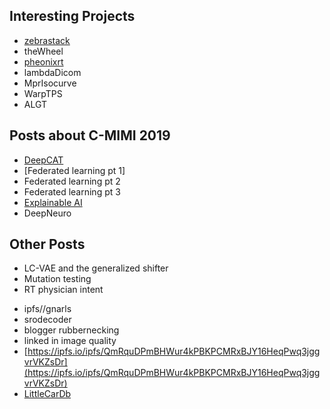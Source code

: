 ## Interesting Projects
- [zebrastack](https://github.com/dg1an3/zebrastack)
- theWheel
- [pheonixrt](https://github.com/dg1an3/pheonixrt/blob/master/README.md)
- lambdaDicom
- MprIsocurve
- WarpTPS
- ALGT

## Posts about C-MIMI 2019
- [DeepCAT](https://dg1an3.github.com/cmimi2019-worklist-triage)
- [Federated learning pt 1]
- Federated learning pt 2
- Federated learning pt 3
- [Explainable AI]()
- DeepNeuro

## Other Posts
- LC-VAE and the generalized shifter
- Mutation testing
- RT physician intent

* ipfs//gnarls
* srodecoder
* blogger rubbernecking
* linked in image quality
* [https://ipfs.io/ipfs/QmRquDPmBHWur4kPBKPCMRxBJY16HeqPwq3jggvrVKZsDr](https://ipfs.io/ipfs/QmRquDPmBHWur4kPBKPCMRxBJY16HeqPwq3jggvrVKZsDr)
* [LittleCarDb](https://ipfs.io/ipfs/QmVq3NeyUqExsi2SrmF4G6YQ3maYMybDimispzV4VGXpu8)

